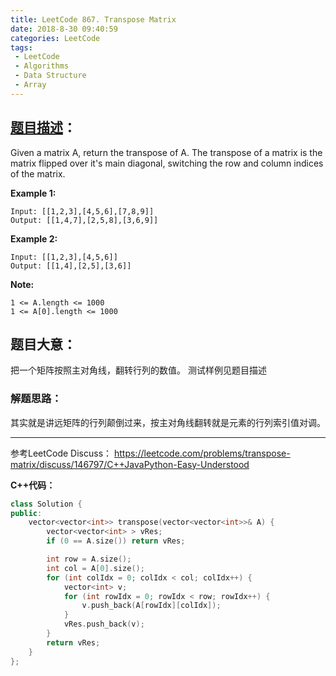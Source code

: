 ```yaml
---
title: LeetCode 867. Transpose Matrix
date: 2018-8-30 09:40:59
categories: LeetCode
tags:
 - LeetCode
 - Algorithms
 - Data Structure
 - Array
---
```


## [题目描述][1]：
Given a matrix A, return the transpose of A.
The transpose of a matrix is the matrix flipped over it's main diagonal, switching the row and column indices of the matrix.

**Example 1:**
```
Input: [[1,2,3],[4,5,6],[7,8,9]]
Output: [[1,4,7],[2,5,8],[3,6,9]]
```
**Example 2:**
```
Input: [[1,2,3],[4,5,6]]
Output: [[1,4],[2,5],[3,6]]
```

**Note:**
```
1 <= A.length <= 1000
1 <= A[0].length <= 1000
```

## 题目大意：
把一个矩阵按照主对角线，翻转行列的数值。
测试样例见题目描述

### 解题思路：
其实就是讲远矩阵的行列颠倒过来，按主对角线翻转就是元素的行列索引值对调。

---
参考LeetCode Discuss：
https://leetcode.com/problems/transpose-matrix/discuss/146797/C++JavaPython-Easy-Understood


**C++代码：**
``` c++
class Solution {
public:
    vector<vector<int>> transpose(vector<vector<int>>& A) {
        vector<vector<int> > vRes;
        if (0 == A.size()) return vRes;

        int row = A.size();
        int col = A[0].size();
        for (int colIdx = 0; colIdx < col; colIdx++) {
            vector<int> v;
            for (int rowIdx = 0; rowIdx < row; rowIdx++) {
                v.push_back(A[rowIdx][colIdx]);
            }
            vRes.push_back(v);
        }
        return vRes;
    }
};
```


[1]: https://leetcode.com/problems/transpose-matrix
